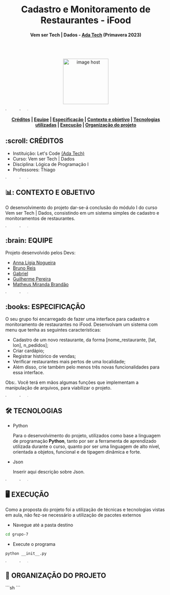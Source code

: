 <h1 align="center"> Cadastro e Monitoramento de Restaurantes - iFood </h1>
<h4 align="center"> Vem ser Tech | Dados - <a href="https://www.linkedin.com/school/adatechbr">Ada Tech</a> (Primavera 2023) </h4>

<br>
</br>
<p align="center"> 
<a href="https://images.app.goo.gl/QpYQAZbj5fb2xocHA" target="_blank"><img src="https://images.app.goo.gl/QpYQAZbj5fb2xocHA" alt="image host" height="142px"/></a>
</p>

<a href="https://imgbox.com/YnQ5WeyW" target="_blank"><img src="https://thumbs2.imgbox.com/3c/77/YnQ5WeyW_t.gif" alt="image host" height="5px" width="900px"/></a>

<h4> <p align="center"> <a href="#creditos">Créditos</a> | <a href="#equipe">Equipe</a> | <a href="#especificacao">Especificação</a> | <a href="#contexto">Contexto e objetivo</a> | <a href="#tecnologias">Tecnologias utilizadas</a> | <a href="execucao">Execução</a> | <a href="#organizacao">Organização do projeto</a> </p>

<h2 id="creditos"> :scroll: CRÉDITOS</h2>

- Instituição: Let's Code <a href="https://www.linkedin.com/school/adatechbr/">(Ada Tech)</a>
- Curso: Vem ser Tech | Dados
- Disciplina: Lógica de Programação I
- Professores: Thiago

<a href="https://imgbox.com/3tZuCnVg" target="_blank"><img src="https://images2.imgbox.com/42/88/3tZuCnVg_o.png" alt="image host" height="5px" width="900px"/></a>

<h2 id="contexto"> 📊: CONTEXTO E OBJETIVO</h2>

O desenvolvimento do projeto dar-se-á conclusão do módulo I do curso Vem ser Tech | Dados, consistindo em um sistema simples de cadastro e monitoramentos de restaurantes.

<a href="https://imgbox.com/3tZuCnVg" target="_blank"><img src="https://images2.imgbox.com/42/88/3tZuCnVg_o.png" alt="image host" height="5px" width="900px"/></a>

<h2 id="equipe"> :brain: EQUIPE</h2>

Projeto desenvolvido pelos Devs:

- [Anna Lígia Nogueira]()
- [Bruno Reis](https://github.com/brunorreiss)
- [Gabriel](https://github.com/gabrielvmdvital)
- [Guilherme Pereira]()
- [Matheus Miranda Brandão](https://github.com/MatBrands)

<a href="https://imgbox.com/3tZuCnVg" target="_blank"><img src="https://images2.imgbox.com/42/88/3tZuCnVg_o.png" alt="image host" height="5px" width="900px"/></a>

<h2 id="especificacao"> :books: ESPECIFICAÇÃO</h2>

O seu grupo foi encarregado de fazer uma interface para cadastro e monitoramento de restaurantes no iFood. Desenvolvam um sistema com menu que tenha as seguintes características:
- Cadastro de um novo restaurante, da forma [nome_restaurante, [lat, lon], n_pedidos];
- Criar cardápio;
- Registrar histórico de vendas;
- Verificar restaurantes mais pertos de uma localidade;
- Além disso, crie também pelo menos três novas funcionalidades para essa interface. 

Obs:. Você terá em mãos algumas funções que implementam a manipulação de arquivos, para viabilizar o projeto. 

<a href="https://imgbox.com/3tZuCnVg" target="_blank"><img src="https://images2.imgbox.com/42/88/3tZuCnVg_o.png" alt="image host" height="5px" width="900px"/></a>

<h2 id="tecnologias"> 🛠️ TECNOLOGIAS</h2>

<ul>
  <li>Python</li>
  <p> Para o desenvolvimento do projeto, utilizados como base a linguagem de programação<strong> Python</strong>, tanto por ser a ferramenta de aprendizado utilizada durante o curso, quanto por ser uma linguagem de alto nível, orientada a objetos, funcional e de tipagem dinâmica e forte. </p>
</ul> 
<ul>
  <li>Json</li>
  <p> Inserir aqui descrição sobre Json. </p>
</ul>

<a href="https://imgbox.com/3tZuCnVg" target="_blank"><img src="https://images2.imgbox.com/42/88/3tZuCnVg_o.png" alt="image host" height="5px" width="900px"/></a>

<h2 id="execucao"> 🖥️ EXECUÇÃO</h2>

Como a proposta do projeto foi a utilização de técnicas e tecnologias vistas em aula, não fez-se necessário a utilização de pacotes externos

- Navegue até a pasta destino
```sh
cd grupo-7
```

- Execute o programa
```sh
python __init__.py
```

<a href="https://imgbox.com/3tZuCnVg" target="_blank"><img src="https://images2.imgbox.com/42/88/3tZuCnVg_o.png" alt="image host" height="5px" width="900px"/></a>

<h2 id="organizacao"> 📂 ORGANIZAÇÃO DO PROJETO</h2>
```sh
```
